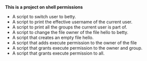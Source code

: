 **This is a project on shell permissions**
- A script to switch user to betty.
- A script to print the effective username of the current user.
- A script to print all the groups the current user is part of.
- A script to change the file owner of the file hello to betty.
- A script that creates an empty file hello.
- A script that adds execute permission to the owner of the file
- A script that grants execute permission to the owner and group.
- A script that grants execute permission to all.
